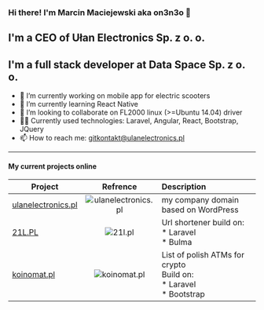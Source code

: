### Hi there! I'm Marcin Maciejewski aka on3n3o 👋

## I'm a CEO of Ułan Electronics Sp. z o. o.

## I'm a full stack developer at Data Space Sp. z o. o.

- 🔭 I’m currently working on mobile app for electric scooters
- 🌱 I’m currently learning React Native
- 👯 I’m looking to collaborate on FL2000 linux (>=Ubuntu 14.04) driver
- 👨‍💻 Currently used technologies: Laravel, Angular, React, Bootstrap, JQuery
- 📫 How to reach me: gitkontakt@ulanelectronics.pl

---

#### My current projects online

| Project | Refrence | Description |
| ------------- |:-------------:| :----- |
| [ulanelectronics.pl](http://ulanelectronics.pl) | ![ulanelectronics.pl](http://ulanelectronics.pl/wp-content/uploads/2021/02/Screenshot_2021-02-06-21L-PL-Polski-skracacz-linków.png "ulanelectronics.pl - my company domain") | my company domain based on WordPress  |
| [21L.PL](https://21l.pl) | ![21l.pl](http://ulanelectronics.pl/wp-content/uploads/2021/02/Screenshot_2021-02-06-21L-PL-Polski-skracacz-linków.png "21L.PL - url shortener") | Url shortener build on:<br/> * Laravel<br/> * Bulma  |
| [koinomat.pl](https://koinomat.pl) | ![koinomat.pl](http://ulanelectronics.pl/wp-content/uploads/2021/02/Screenshot_2021-02-06-21L-PL-Polski-skracacz-linków.png "koinomat.pl - List of polish ATMs for crypto") | List of polish ATMs for crypto<br/>Build on:<br/> * Laravel<br/> * Bootstrap  |

